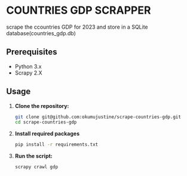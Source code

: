 # COUNTRIES GDP SCRAPPER
scrape the ccountries GDP for 2023 and store in a SQLite database(countries_gdp.db)

## Prerequisites

- Python 3.x
- Scrapy 2.X

## Usage

1. **Clone the repository:**

    ```bash
    git clone git@github.com:okumujustine/scrape-countries-gdp.git
    cd scrape-countries-gdp
    ```
2. **Install required packages**

    ```bash
    pip install -r requirements.txt
    ```

3. **Run the script:**

    ```bash
    scrapy crawl gdp
    ```
